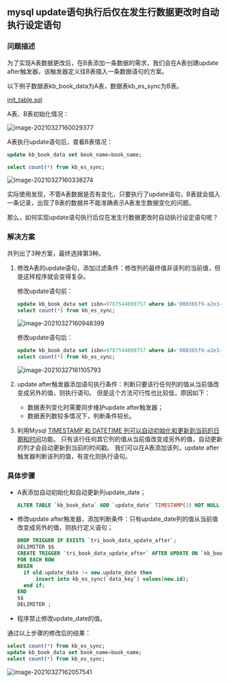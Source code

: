 ## mysql update语句执行后仅在发生行数据更改时自动执行设定语句

### 问题描述

为了实现A表数据更改后，在B表添加一条数据的需求，我们会在A表创建update after触发器，该触发器定义往B表插入一条数据语句的方案。


以下例子数据表kb_book_data为A表，数据表kb_es_sync为B表。

[init_table.sql](https://github.com/quansitech/coding-exp/blob/main/mysql/mysql_exec_sql_on_update_after/demo.sql)


A表、B表初始化情况：

![image-20210327160029377](https://github.com/quansitech/coding-exp/blob/main/mysql/mysql_exec_sql_on_update_after/init_info.png)  


A表执行update语句后，查看B表情况：

```sql
update kb_book_data set book_name=book_name;

select count(*) from kb_es_sync;
```

![image-20210327160338274](https://github.com/quansitech/coding-exp/blob/main/mysql/mysql_exec_sql_on_update_after/show_problem.png)  



实际使用发现，不管A表数据是否有变化，只要执行了update语句，B表就会插入一条记录，出现了B表的数据并不能准确表示A表发生数据变化的问题。



那么，如何实现update语句执行后仅在发生行数据更改时自动执行设定语句呢？  



### 解决方案

共列出了3种方案，最终选择第3种。 


1. 修改A表的update语句，添加过滤条件：修改列的最终值非该列的当前值，但是这样程序就会变得复杂。 

   修改update语句前： 
       
    ```sql
   update kb_book_data set isbn=9787544809757 where id='000365f9-a2e3-b5ab-bc1e-3561e3ed52d9';
   select count(*) from kb_es_sync;
    ```

   ![image-20210327160948399](https://github.com/quansitech/coding-exp/blob/main/mysql/mysql_exec_sql_on_update_after/solution-1.png)  

   修改update语句后：
   
    ```sql
    update kb_book_data set isbn=9787544809757 where id='000365f9-a2e3-b5ab-bc1e-3561e3ed52d9' and isbn!=9787544809757; 
    select count(*) from kb_es_sync; 
    ```

   ![image-20210327161105793](https://github.com/quansitech/coding-exp/blob/main/mysql/mysql_exec_sql_on_update_after/solution-1-2.png)  


2. update after触发器添加语句执行条件：判断只要该行任何列的值从当前值改变成另外的值，则执行语句。  但是这个方法可行性也比较低，原因如下： 
   + 数据表列变化时需要同步维护update after触发器； 
   + 数据表列数较多情况下，判断条件较长。 


3. 利用Mysql [TIMESTAMP 和 DATETIME 列可以自动初始化和更新到当前的日期和时间](:https://dev.mysql.com/doc/refman/8.0/en/timestamp-initialization.html)功能。 
只有该行任何其它列的值从当前值改变成另外的值，自动更新的列才会自动更新到当前的时间戳。 
我们可以在A表添加该列，update after触发器判断该列的值，有变化则执行语句。  



### 具体步骤

+ A表添加自动初始化和自动更新列update_date； 

  ```sql
  ALTER TABLE `kb_book_data` ADD `update_date` TIMESTAMP(3) NOT NULL DEFAULT CURRENT_TIMESTAMP(3) ON UPDATE CURRENT_TIMESTAMP(3) COMMENT '禁止手动修改' AFTER `create_date`;
  ```

+ 修改update after触发器，添加判断条件：只有update_date列的值从当前值改变成另外的值，则执行定义语句；  

  ```sql
  DROP TRIGGER IF EXISTS `tri_book_data_update_after`;
  DELIMITER $$
  CREATE TRIGGER `tri_book_data_update_after` AFTER UPDATE ON `kb_book_data` 
  FOR EACH ROW 
  BEGIN 
    if old.update_date != new.update_date then 
        insert into kb_es_sync(`data_key`) values(new.id); 
    end if; 
  END
  $$
  DELIMITER ;
  ```

+ 程序禁止修改update_date的值。  



通过以上步骤的修改后的结果：  

```sql
select count(*) from kb_es_sync;
update kb_book_data set book_name=book_name;
select count(*) from kb_es_sync;
```


![image-20210327162057541](https://github.com/quansitech/coding-exp/blob/main/mysql/mysql_exec_sql_on_update_after/normal.png)  
